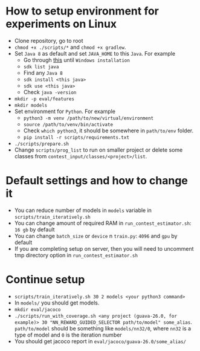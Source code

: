 # How to setup environment for experiments on Linux

* Clone repository, go to root
* `chmod +x ./scripts/*` and `chmod +x gradlew`.
* Set `Java 8` as default and set `JAVA_HOME` to this `Java`.
  For example
  * Go through [this](https://sdkman.io/install) until `Windows installation`
  * `sdk list java`
  * Find any `Java 8`
  * `sdk install <this java>`
  * `sdk use <this java>`
  * Check `java -version`
* `mkdir -p eval/features`
* `mkdir models`
* Set environment for `Python`.
  For example
  * `python3 -m venv /path/to/new/virtual/environment`
  * `source /path/to/venv/bin/activate`
  * Check `which python3`, it should be somewhere in `path/to/env` folder.
  * `pip install -r scripts/requirements.txt`
* `./scripts/prepare.sh`
* Change `scripts/prog_list` to run on smaller project or delete some classes from `contest_input/classes/<project>/list`.

# Default settings and how to change it
* You can reduce number of models in `models` variable in `scripts/train_iteratively.sh`
* You can change amount of required RAM in `run_contest_estimator.sh`: `16 gb`  by default
* You can change `batch_size` or `device` n `train.py`: `4096` and `gpu` by default
* If you are completing setup on server, then you will need to uncomment tmp directory option in `run_contest_estimator.sh`

# Continue setup
* `scripts/train_iteratively.sh 30 2 models <your python3 command>`
* In `models/` you should get models.
* `mkdir eval/jacoco`
* `./scripts/run_with_coverage.sh <any project (guava-26.0, for example)> 30 "NN_REWARD_GUIDED_SELECTOR path/to/model" some_alias`. `path/to/model` should be something like `models/nn32/0`, where `nn32` is a type of model and `0` is the iteration number
* You should get jacoco report in `eval/jacoco/guava-26.0/some_alias/`
